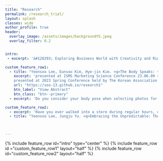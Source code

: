 ```yaml
---  
title: "Research"
permalink: /research_trial/
layout: splash
classes: wide
author_profile: true
header:
  overlay_image: /assets/images/backgroundYS.jpeg
  overlay_filter: 0.2


intro:
 - excerpt: '&#128293; Exploring Business World with Creativity and Rigor &#128293;'

custom_feature_row1:
  - title: "Yeonsoo Lee, Eunsoo Kim, Hye-jin Kim. <q>The Body Speaks: the Effects of Machine-Extracted Body Pose in Image Contents.</q>"
    excerpt: 'presented at ISMS Marketing Science Conference 23.06.09 <br>
    presented at 2023 Spring Conference held by The Korean Association for Information Society 23.05.12'
    url: "https://soo-13.github.io/research1"
    btn_label: "View Abstract"
    btn_class: "btn--primary"   
  - excerpt: 'Do you consider your body pose when selecting photos for your social media posts? While image with human models are frequently used in marketing, the effect of model&#x2019;s body pose remains largely unknown. Drawing from the psychology literature, which suggests that body pose can influence observers&#x2019; perceptions and responses, this research investigates how a model&#x2019;s body pose depicted in an image affects social media engagement. We introduce two body pose-related metrics - expansiveness and form - using machine learning and estimate their effects on social media engagement through empirical analysis and a lab experiment. We find that pose expansiveness (i.e., how much space the pose takes up) and sitting (vs. naturally standing) pose have positive effects on social media engagement. Our findings suggest that marketers can enhance consumer engagement without extra cost by simply adjusting model's pose'

custom_feature_row2:
  - excerpt: 'Have you ever walked into a store during regular hours, only to find it unexpectedly closed? Or waited in line at a restaurant, only to hear they've run out of ingredients? While most retailers strive to meet consumer demand, some deliberately introduce uncertainty in product availability and make the availability information unpredictable prior to a visit — a phenomenon we call 'unpredictable marketing.' This research project seeks to explain this seemingly irrational behavior of retailers. Through analytical modeling, we find that unpredictable marketing can signal good quality when product availability falls within an intermediate range and search cost is sufficiently low relative to the product utility. Specifically, it is better-off for high-quality firm to credibly signal its good quality through unpredictable marketing at the cost of losing some demand because there are sufficient consumers who highly value the high-quality product enought to tolerate unpredictability. The low-quality firm, on the other hand, cannot mimic this strategy because few customers would risk unpredictability for the low-quality product. Our findings suggest that unpredictable marketing can be an effective strategy under specific conditions despite the risk of missing out on some demands.'
  - title: "Yeonsoo Lee, Jungju Yu. <q>Embracing the Unpredictable: The Quality-signaling Role of Unpredictability.</q>" 
    
  

---
```


{% include feature_row id="intro" type="center" %}
{% include feature_row id ="custom_feature_row1" layout="half" %}
{% include feature_row id="custom_feature_row2" layout="half" %}

